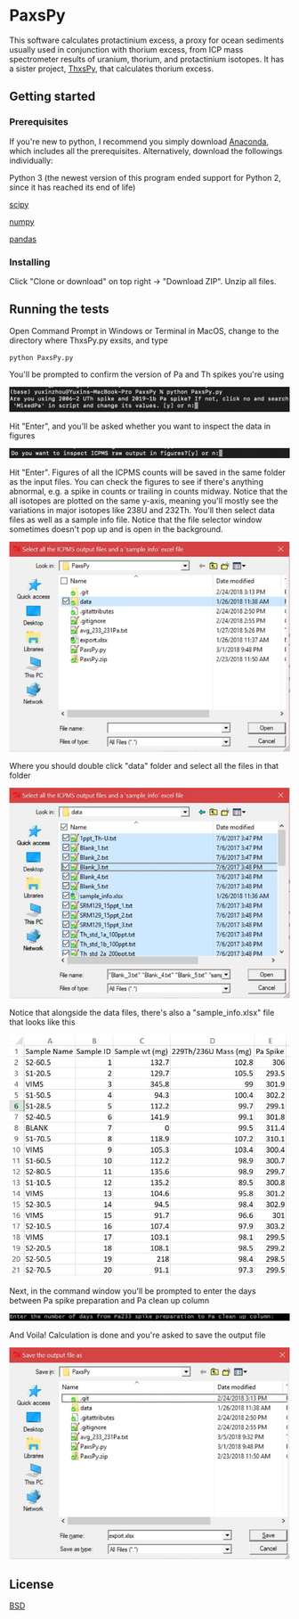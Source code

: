 # PaxsPy
This software calculates protactinium excess, a proxy for ocean sediments usually used in conjunction with thorium excess, from ICP mass spectrometer results of uranium, thorium, and protactinium isotopes. It has a sister project, [ThxsPy](https://github.com/yz3062/ThxsPy), that calculates thorium excess.

## Getting started

### Prerequisites

If you're new to python, I recommend you simply download [Anaconda](https://www.anaconda.com/download/), which includes all the prerequisites. Alternatively, download the followings individually:

Python 3 (the newest version of this program ended support for Python 2, since it has reached its end of life)

[scipy](https://www.scipy.org/)

[numpy](http://www.numpy.org/)

[pandas](https://pandas.pydata.org/)

### Installing

Click "Clone or download" on top right -> "Download ZIP". Unzip all files.

## Running the tests

Open Command Prompt in Windows or Terminal in MacOS, change to the directory where ThxsPy.py exsits, and type
```
python PaxsPy.py
```
You'll be prompted to confirm the version of Pa and Th spikes you're using

![alt text](/README_screenshots/Spike_prompt_PaxsPy.png)

Hit "Enter", and you'll be asked whether you want to inspect the data in figures

![alt text](/README_screenshots/inspect_figures_prompt.png)

Hit "Enter". Figures of all the ICPMS counts will be saved in the same folder as the input files. You can check the figures to see if there's anything abnormal, e.g. a spike in counts or trailing in counts midway. Notice that the all isotopes are plotted on the same y-axis, meaning you'll mostly see the variations in major isotopes like 238U and 232Th. You'll then select data files as well as a sample info file. Notice that the file selector window sometimes doesn't pop up and is open in the background.

![alt text](/README_screenshots/data_selection_PaxsPy.JPG)

Where you should double click "data" folder and select all the files in that folder

![alt text](/README_screenshots/data_select_all_PaxsPy.JPG)

Notice that alongside the data files, there's also a "sample_info.xlsx" file that looks like this

![alt text](/README_screenshots/sample_info_screenshot.JPG)

Next, in the command window you'll be prompted to enter the days between Pa spike preparation and Pa clean up column

![alt text](/README_screenshots/decay_days_PaxsPy.JPG)

And Voila! Calculation is done and you're asked to save the output file

![alt text](/README_screenshots/save_output_PaxyPy.JPG)

## License

[BSD](https://opensource.org/licenses/BSD-2-Clause)
